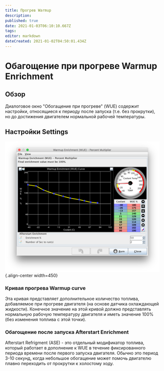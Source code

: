 ```yaml
---
title: Прогрев Warmup
description: 
published: true
date: 2021-01-03T06:10:10.667Z
tags: 
editor: markdown
dateCreated: 2021-01-02T04:50:01.434Z
---
```


# Обагощение при прогреве Warmup Enrichment
## Обзор
Диалоговое окно "Обогащение при прогреве" (WUE) содержит настройки, относящиеся к периоду после запуска (т.е. без прокрутки), но до достижения двигателем нормальной рабочей температуры.

## Настройки Settings
![warmup.PNG](/img/warmup/warmup.PNG){.align-center width=450}

### Кривая прогрева Warmup curve

Эта кривая представляет дополнительное количество топлива, добавляемое при прогреве двигателя (на основе датчика охлаждающей жидкости). Конечное значение на этой кривой должно представлять нормальную рабочую температуру двигателя и иметь значение 100% (без изменения топлива с этой точки).

### Обагощение после запуска Afterstart Enrichment

Afterstart Refrigment (ASE) - это отдельный модификатор топлива, который работает в дополнение к WUE в течение фиксированного периода времени после первого запуска двигателя. Обычно это период 3-10 секунд, когда небольшое обогащение может помочь двигателю плавно переходить от прокрутки к холостому ходу.